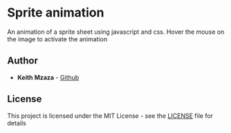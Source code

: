 # Sprite animation
An animation of a sprite sheet using javascript and css.
Hover the mouse on the image to activate the animation

## Author

* **Keith Mzaza** - [Github](https://github.com/mzazakeith)

## License

This project is licensed under the MIT License - see the [LICENSE](LICENSE) file for details